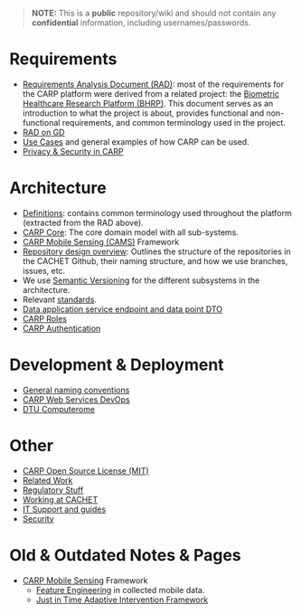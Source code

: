 > **NOTE:** This is a **public** repository/wiki and should not contain any **confidential** information, including usernames/passwords.

# Requirements
- [Requirements Analysis Document (RAD)](https://github.com/cph-cachet/carp.documentation/blob/master/docs/BHRP%20Requirements%20Analysis%20Document%20v2.0.pdf): most of the requirements for the CARP platform were derived from a related project: the [Biometric Healthcare Research Platform (BHRP)](https://www.cachet.dk/research/research_projects/bhrp). This document serves as an introduction to what the project is about, provides functional and non-functional requirements, and common terminology used in the project.
- [RAD on GD](https://docs.google.com/document/d/1TX3htEBw8v2g3QqwKB5Z1JbZqfFPKIrNo6JsMrmDIw4/edit#)
- [Use Cases](Use-Cases) and general examples of how CARP can be used.
- [Privacy & Security in CARP](Privacy-&-Security-in-CARP)


# Architecture
- [Definitions](Definitions): contains common terminology used throughout the platform (extracted from the RAD above).
- [CARP Core](https://github.com/cph-cachet/carp.core-kotlin): The core domain model with all sub-systems.
- [CARP Mobile Sensing (CAMS)](https://github.com/cph-cachet/carp.sensing-flutter/wiki) Framework
- [Repository design overview](https://github.com/cph-cachet/carp.documentation/wiki/Repository-design-overview): Outlines the structure of the repositories in the CACHET Github, their naming structure, and how we use branches, issues, etc.
- We use [Semantic Versioning](https://semver.org/) for the different subsystems in the architecture.
- Relevant [standards](Standards). 
- [Data application service endpoint and data point DTO](Data-application-service-endpoint-and-data-point-DTO)
- [CARP Roles](CARP-Roles)
- [CARP Authentication](authentication)


# Development & Deployment
- [General naming conventions](General-naming-conventions)
- [CARP Web Services DevOps](CARP-Web-Services-DevOps)
- [DTU Computerome](DTU-Computerome)

# Other
- [CARP Open Source License (MIT)](CARP-Open-Source-License-(MIT))
- [Related Work](Related-Work)
- [Regulatory Stuff](Regulatory)
- [Working at CACHET](Working-at-CACHET)
- [IT Support and guides](https://www.inside.dtu.dk/da/medarbejder/it-og-telefoni/it-support-og-kontakt)
- [Security](Security)

# Old & Outdated Notes & Pages

- [CARP Mobile Sensing](CARP-Mobile-Sensing) Framework
     - [Feature Engineering](feature-engineering) in collected mobile data.
     - [Just in Time Adaptive Intervention Framework](just-in-time-adaptive-intervention-framework)

